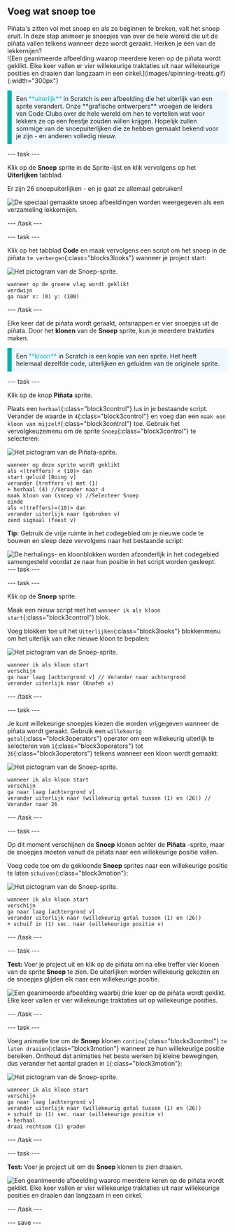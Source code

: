 ## Voeg wat snoep toe

<div style="display: flex; flex-wrap: wrap">
<div style="flex-basis: 200px; flex-grow: 1; margin-right: 15px;">
Piñata's zitten vol met snoep en als ze beginnen te breken, valt het snoep eruit. In deze stap animeer je snoepjes van over de hele wereld die uit de piñata vallen telkens wanneer deze wordt geraakt. Herken je één van de lekkernijen?
</div>
<div>
![Een geanimeerde afbeelding waarop meerdere keren op de piñata wordt geklikt. Elke keer vallen er vier willekeurige traktaties uit naar willekeurige posities en draaien dan langzaam in een cirkel.](images/spinning-treats.gif){:width="300px"}
</div>
</div>

<p style="border-left: solid; border-width:10px; border-color: #0faeb0; background-color: aliceblue; padding: 10px;">
Een <span style="color: #0faeb0">**uiterlijk**</span> in Scratch is een afbeelding die het uiterlijk van een sprite verandert. Onze **grafische ontwerpers** vroegen de leiders van Code Clubs over de hele wereld om hen te vertellen wat voor lekkers ze op een feestje zouden willen krijgen. Hopelijk zullen sommige van de snoepuiterlijken die ze hebben gemaakt bekend voor je zijn - en anderen volledig nieuw.      
</p>

--- task ---

Klik op de **Snoep** sprite in de Sprite-lijst en klik vervolgens op het **Uiterlijken** tabblad.

Er zijn 26 snoepuiterlijken - en je gaat ze allemaal gebruiken!

![De speciaal gemaakte snoep afbeeldingen worden weergegeven als een verzameling lekkernijen.](images/treats.png)

--- /task ---

--- task ---

Klik op het tabblad **Code** en maak vervolgens een script om het snoep in de piñata `te verbergen`{:class="blocks3looks"} wanneer je project start:

![Het pictogram van de Snoep-sprite.](images/treats-sprite.png)

```blocks3
wanneer op de groene vlag wordt geklikt
verdwijn
ga naar x: (0) y: (100)
```

--- /task ---

Elke keer dat de piñata wordt geraakt, ontsnappen er vier snoepjes uit de piñata. Door het **klonen** van de **Snoep** sprite, kun je meerdere traktaties maken.

<p style="border-left: solid; border-width:10px; border-color: #0faeb0; background-color: aliceblue; padding: 10px;">
Een <span style="color: #0faeb0">**kloon**</span> in Scratch is een kopie van een sprite. Het heeft helemaal dezelfde code, uiterlijken en geluiden van de originele sprite.      
</p>

--- task ---

Klik op de knop **Piñata** sprite.

Plaats een `herhaal`{:class="block3control"} lus in je bestaande script. Verander de waarde in `4`{:class="block3control"} en voeg dan een `maak een kloon van mijzelf`{:class="block3control"} toe. Gebruik het vervolgkeuzemenu om de sprite `Snoep`{:class="block3control"} te selecteren:

![Het pictogram van de Piñata-sprite.](images/pinata-sprite.png)

```blocks3
wanneer op deze sprite wordt geklikt
als <(treffers) < (10)> dan
start geluid [Boing v]
verander [treffers v] met (1)
+ herhaal (4) //Verander naar 4
maak kloon van (snoep v) //Selecteer Snoep
einde
als <(treffers)=(10)> dan
verander uiterlijk naar (gebroken v)
zend signaal (feest v)
```

**Tip:** Gebruik de vrije ruimte in het codegebied om je nieuwe code te bouwen en sleep deze vervolgens naar het bestaande script:

![De herhalings- en kloonblokken worden afzonderlijk in het codegebied samengesteld voordat ze naar hun positie in het script worden gesleept.](images/code-area.gif) --- task ---

--- task ---

Klik op de **Snoep** sprite.

Maak een nieuw script met het `wanneer ik als kloon start`{:class="block3control"} blok.

Voeg blokken toe uit het `Uiterlijken`{:class="block3looks"} blokkenmenu om het uiterlijk van elke nieuwe kloon te bepalen:

![Het pictogram van de Snoep-sprite.](images/treats-sprite.png)

```blocks3
wanneer ik als kloon start
verschijn
ga naar laag [achtergrond v] // Verander naar achtergrond
verander uiterlijk naar (Knafeh v)
```

--- /task ---

--- task ---

Je kunt willekeurige snoepjes kiezen die worden vrijgegeven wanneer de piñata wordt geraakt. Gebruik een `willekeurig getal`{:class="block3operators"} operator om een willekeurig uiterlijk te selecteren van `1`{:class="block3operators"} tot `26`{:class="block3operators"} telkens wanneer een kloon wordt gemaakt:

![Het pictogram van de Snoep-sprite.](images/treats-sprite.png)

```blocks3
wanneer ik als kloon start
verschijn
ga naar laag [achtergrond v] 
verander uiterlijk naar (willekeurig getal tussen (1) en (26)) // Verander naar 26
```

--- /task ---

--- task ---

Op dit moment verschijnen de **Snoep** klonen achter de **Piñata** -sprite, maar de snoepjes moeten vanuit de piñata naar een willekeurige positie vallen.

Voeg code toe om de gekloonde **Snoep** sprites naar een willekeurige positie te laten `schuiven`{:class="block3motion"}:

![Het pictogram van de Snoep-sprite.](images/treats-sprite.png)

```blocks3
wanneer ik als kloon start
verschijn
ga naar laag [achtergrond v] 
verander uiterlijk naar (willekeurig getal tussen (1) en (26))
+ schuif in (1) sec. naar (willekeurige positie v) 
```

--- /task ---

--- task ---

**Test:** Voer je project uit en klik op de piñata om na elke treffer vier klonen van de sprite **Snoep** te zien. De uiterlijken worden willekeurig gekozen en de snoepjes glijden elk naar een willekeurige positie.

![Een geanimeerde afbeelding waarbij drie keer op de piñata wordt geklikt. Elke keer vallen er vier willekeurige traktaties uit op willekeurige posities.](images/four-treats.gif)

--- /task ---

--- task ---

Voeg animatie toe om de **Snoep** klonen `continu`{:class="blocks3control"} `te laten draaien`{:class="block3motion"} wanneer ze hun willekeurige positie bereiken. Onthoud dat animaties het beste werken bij kleine bewegingen, dus verander het aantal graden in `1`{:class="block3motion"}:

![Het pictogram van de Snoep-sprite.](images/treats-sprite.png)

```blocks3
wanneer ik als kloon start
verschijn
ga naar laag [achtergrond v] 
verander uiterlijk naar (willekeurig getal tussen (1) en (26))
+ schuif in (1) sec. naar (willekeurige positie v) 
+ herhaal
draai rechtsom (1) graden
```

--- /task ---

--- task ---

**Test:** Voer je project uit om de **Snoep** klonen te zien draaien.

![Een geanimeerde afbeelding waarop meerdere keren op de piñata wordt geklikt. Elke keer vallen er vier willekeurige traktaties uit naar willekeurige posities en draaien dan langzaam in een cirkel.](images/spinning-treats.gif)

--- /task ---

--- save ---
